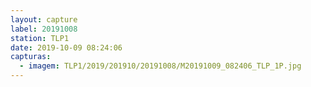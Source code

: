 ```yaml
---
layout: capture
label: 20191008
station: TLP1
date: 2019-10-09 08:24:06
capturas:
  - imagem: TLP1/2019/201910/20191008/M20191009_082406_TLP_1P.jpg
---
```

